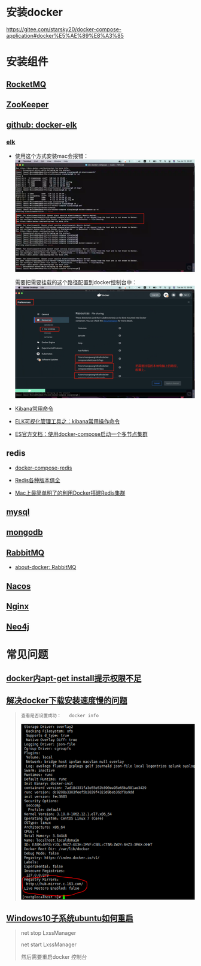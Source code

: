 

# 安装docker

https://gitee.com/starsky20/docker-compose-application#docker%E5%AE%89%E8%A3%85







# 安装组件

## [RocketMQ](https://github.com/modouxiansheng/about-docker/tree/master/RockertMQ)

## [ZooKeeper](https://github.com/modouxiansheng/about-docker/tree/master/ZooKeeper)

## [github: docker-elk](https://github.com/deviantony/docker-elk/)

### [elk](https://gitee.com/daitougege/elk-docker-compose)

- 使用这个方式安装mac会报错：![image-20220712120745606](images/image-20220712120745606.png)

  需要把需要挂载的这个路径配置到docker控制台中：![image-20220712120922842](images/image-20220712120922842.png)

- [Kibana常用命令](https://blog.csdn.net/yuntianyun/article/details/114187301)
- [ELK可视化管理工具之：kibana常用操作命令](https://dandelioncloud.cn/article/details/1486718450675601409)
- [ES官方文档：使用docker-compose启动一个多节点集群](https://www.elastic.co/guide/en/elasticsearch/reference/current/docker.html#docker-compose-file)

## redis

- [docker-compose-redis](https://gitee.com/usual-docker-compose/docker-compose-redis)

- [Redis各种版本俱全](https://gitee.com/starsky20/docker-compose-application#redis)

- [Mac上最简单明了的利用Docker搭建Redis集群](https://github.com/modouxiansheng/about-docker/tree/master/redis-cluster) 

## [mysql](https://gitee.com/starsky20/docker-compose-application#mysql)

## [mongodb](https://gitee.com/starsky20/docker-compose-application#mongodb)

## [RabbitMQ](https://gitee.com/starsky20/docker-compose-application#rabbitmq)

- [about-docker: RabbitMQ](https://github.com/modouxiansheng/about-docker/tree/master/RabbitMQ)

## [Nacos](https://gitee.com/starsky20/docker-compose-application#nacos)

## [Nginx](https://gitee.com/starsky20/docker-compose-application#nginx)

## [Neo4j](https://gitee.com/anxiaole/neo4j_docker-compose)







# 常见问题

## [docker内apt-get install提示权限不足](https://blog.csdn.net/weixin_43848469/article/details/124453889)

## [解决docker下载安装速度慢的问题](https://www.jb51.net/article/206785.htm)

> ```bash
> 查看是否设置成功：   docker info
> ```
>
> ![img](images/dc07f666715a2a96b672221b04b177d0.png)

## [Windows10子系统ubuntu如何重启](https://www.yisu.com/zixun/599912.html)

> net stop LxssManager
>
> net start LxssManager
>
> 然后需要重启docker 控制台